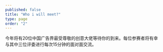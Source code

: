 ```yaml
---
published: false
title: "Who i will meet?"
type: page
order: "2"
---
```


今年将有20位中国广告界最受尊敬的创意大佬等待你的到来。每位参赛者将有幸与其中三位评委进行每次15分钟的面对面交流。